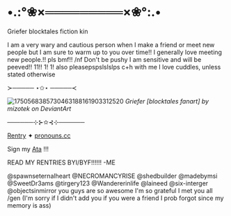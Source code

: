 # •.:°❀×═════════×❀°:.•
 
Griefer blocktales fiction kin

I am a very wary and cautious person when I make a friend or meet new people but I am sure to warm up to you over time!! I generally love meeting new people.!! pls bmf!! /nf Don't be pushy I am sensitive and will be peeved!! 11!! 1! 1! also pleasepspslslslps c+h with me I love cuddles, unless stated otherwise 

≻───── ⋆✩⋆ ─────≺

![1750568385730463188161903312520](https://github.com/user-attachments/assets/2b1baecf-07a7-4420-9f15-b2d6503656b6)
*Griefer [blocktales fanart] by mizotek on DeviantArt*

──────⊹⊱✫⊰⊹──────

[Rentry](https://rentry.co/GR13F3R-P1LL3D) ✦ [pronouns.cc](https://pronouns.cc/@Gr13F3R-P1LL3D) 

Sign my [Ata](https://bulletv4nity-2000.atabook.org/) !!! 

READ MY RENTRIES BYI/BYF!!!!!! 
-ME

@spawnseternalheart @NECROMANCYRISE @shedbuilder @madebymsi @SweetDr3ams @tirgery123 @Wandererinlife @laineed @six-interger @objectsinmirror you guys are so awesome I'm so grateful I met you all /gen
(I'm sorry if I didn't add you if you were a friend I prob forgot since my memory is ass) 
